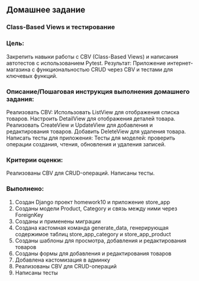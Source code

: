 ## Домашнее задание
### Class-Based Views и тестирование

### Цель:
Закрепить навыки работы с CBV (Class-Based Views) и написания автотестов с использованием Pytest.
Результат:
Приложение интернет-магазина с функциональностью CRUD через CBV и тестами для ключевых функций.


### Описание/Пошаговая инструкция выполнения домашнего задания:
Реализовать CBV:
Использовать ListView для отображения списка товаров.
Настроить DetailView для отображения деталей товара.
Реализовать CreateView и UpdateView для добавления и редактирования товаров.
Добавить DeleteView для удаления товара.
Написать тесты для приложения:
Тесты для моделей: проверить операции создания, чтения, обновления и удаления записей.

### Критерии оценки:
Реализованы CBV для CRUD-операций.
Написаны тесты.

### Выполнено:
1. Создан Django проект homework10 и приложение store_app
2. Созданы модели Product, Category и связь между ними через ForeignKey
3. Созданы и применены миграции
4. Создана кастомная команда generate_data, генерирующая содержимое таблиц store_app_category и store_app_product
5. Созданы шаблоны для просмотра, добавления и редактирования товаров
6. Созданы формы для добавления и редактирования товаров
7. Добавлена кастомизация в админку
8. Реализованы CBV для CRUD-операций
9. Написаны тесты
